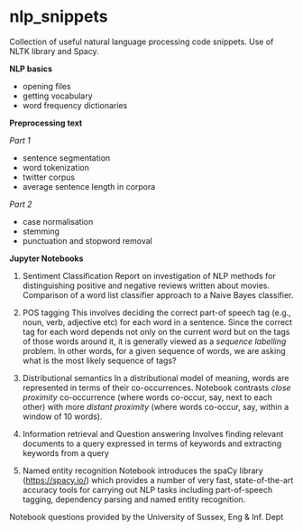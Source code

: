 # nlp_snippets
Collection of useful natural language processing code snippets. Use of NLTK library and Spacy.

**NLP basics**
- opening files
- getting vocabulary
- word frequency dictionaries

**Preprocessing text**

<em>Part 1</em>
- sentence segmentation
- word tokenization
- twitter corpus
- average sentence length in corpora

<em>Part 2</em>
- case normalisation
- stemming
- punctuation and stopword removal

**Jupyter Notebooks**

1. Sentiment Classification
Report on investigation of NLP methods for distinguishing positive and negative reviews written about movies. Comparison of a word list classifier approach to a Naive Bayes classifier.

2. POS tagging
This involves deciding the correct part-of speech tag (e.g., noun, verb, adjective etc) for each word in a sentence.  Since the correct tag for each word depends not only on the current word but on the tags of those words around it, it is generally viewed as a *sequence labelling* problem.  In other words, for a given sequence of words, we are asking what is the most likely sequence of tags?
 
3. Distributional semantics
In a distributional model of meaning, words are represented in terms of their co-occurrences. Notebook contrasts *close proximity* co-occurrence (where words co-occur, say, next to each other) with more *distant proximity* (where words co-occur, say, within a window of 10 words).

4. Information retrieval and Question answering
Involves finding relevant documents to a query expressed in terms of keywords and extracting keywords from a query

5. Named entity recognition
Notebook introduces the spaCy library (https://spacy.io/) which provides a number of very fast, state-of-the-art accuracy tools for carrying out NLP tasks including part-of-speech tagging, dependency parsing and named entity recognition.

Notebook questions provided by the University of Sussex, Eng & Inf. Dept
